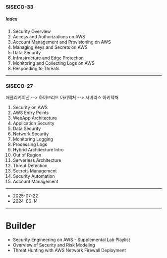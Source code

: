 ### SISECO-33

##### Index

1. Security Overview
2. Access and Authorizations on AWS  
3. Account Management and Provisioning on AWS  
4. Managing Keys and Secrets on AWS  
5. Data Security  
6. Infrastructure and Edge Protection 
7. Monitoring and Collecting Logs on AWS  
8. Responding to Threats  

---

### SISECO-27

애플리케이션 --> 하이브리드 아키텍처 --> 서버리스 아키텍처

1. Security on AWS
2. AWS Entry Points
3. WebApp Architecture
4. Application Security
5. Data Security
6. Network Security
7. Monitoring Logging
8. Processing Logs
9. Hybrid Architecture Intro
10. Out of Region
11. Serverless Architecture
12. Threat Detection
13. Secrets Management
14. Security Automation
15. Account Management

---

- 2025-07-22
- 2024-06-14

---

# Builder

- Security Engineering on AWS - Supplemental Lab Playlist
- Overview of Security and Risk Modeling
- Threat Hunting with AWS Network Firewall Deployment
